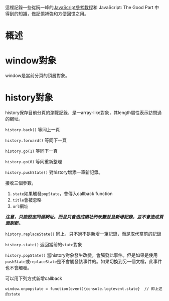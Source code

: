 這裡記錄一些從阮一峰的[JavaScript參考教程](http://javascript.ruanyifeng.com/)和 JavaScript: The Good Part 中得到的知識，做記憶補強和方便回憶之用。

# 概述

# window對象

window是當前分頁的頂層對象。

# history對象

history保存目前分頁的瀏覽記錄，是一array-like對象，其length屬性表示訪問過的網址。

`history.back()` 等同上一頁

`history.forward()` 等同下一頁

`history.go(1)` 等同下一頁

`history.go(0)` 等同重新整理

`history.pushState()` 對history增添一筆新記錄。

接收三個參數，

1. `state`如果觸發`popState`，會傳入callback function
2. `title`會被忽略
3. `url`網址

***注意，只能設定同源網址。而且只會造成網址列改變並且新增記錄，並不會造成頁面刷新。***

`history.replaceState()` 同上，只不過不是新增一筆記錄，而是取代當前的記錄

`history.state()` 返回當前的`state`對象

`history.popState()` 當history對象發生改變，會觸發此事件。但是如果是使用`pushState`或`replaceState`是不會觸發該事件的。如果切換到另一個文檔，此事件也不會觸發。

可以用下列方式新增callback
```
window.onpopstate = function(event){console.log(event.state}  // 即上述的state
```


